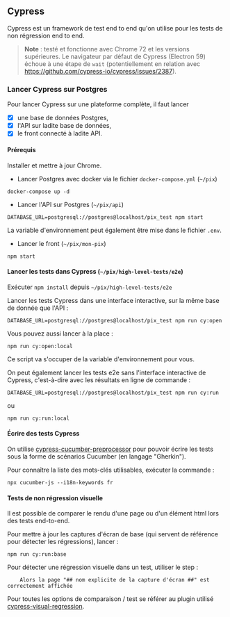 ## Cypress

Cypress est un framework de test end to end qu'on utilise pour les tests de non régression end to end.

>**Note** : testé et fonctionne avec Chrome 72 et les versions supérieures.
>Le navigateur par défaut de Cypress (Electron 59) échoue à une étape de `wait` (potentiellement en relation avec https://github.com/cypress-io/cypress/issues/2387).

### Lancer Cypress sur Postgres

Pour lancer Cypress sur une plateforme complète, il faut lancer
* [x] une base de données Postgres,
* [x] l'API sur ladite base de données,
* [x] le front connecté à ladite API.

#### Prérequis

Installer et mettre à jour Chrome.

* Lancer Postgres avec docker via le fichier `docker-compose.yml` (`~/pix`)

```
docker-compose up -d
```

* Lancer l'API sur Postgres (`~/pix/api`)

```
DATABASE_URL=postgresql://postgres@localhost/pix_test npm start
```
La variable d'environnement peut également être mise dans le fichier `.env`.


* Lancer le front (`~/pix/mon-pix`)

```
npm start
```

#### Lancer les tests dans Cypress (`~/pix/high-level-tests/e2e`)

Exécuter `npm install` depuis `~/pix/high-level-tests/e2e`

Lancer les tests Cypress dans une interface interactive, sur la même base de donnée que l'API :

```
DATABASE_URL=postgresql://postgres@localhost/pix_test npm run cy:open
```

Vous pouvez aussi lancer à la place : 

```
npm run cy:open:local
```
Ce script va s'occuper de la variable d'environnement pour vous.

On peut également lancer les tests e2e sans l'interface interactive de Cypress, c'est-à-dire avec les résultats en ligne de commande :

```
DATABASE_URL=postgresql://postgres@localhost/pix_test npm run cy:run
```
ou
```
npm run cy:run:local
```

#### Écrire des tests Cypress

On utilise
[cypress-cucumber-preprocessor](https://github.com/TheBrainFamily/cypress-cucumber-preprocessor)
pour pouvoir écrire les tests sous la forme de scénarios Cucumber (en langage
"Gherkin").

Pour connaître la liste des mots-clés utilisables, exécuter la commande :

```
npx cucumber-js --i18n-keywords fr
```

#### Tests de non régression visuelle

Il est possible de comparer le rendu d'une page ou d'un élément html lors des tests end-to-end.  

Pour mettre à jour les captures d'écran de base (qui servent de référence pour détecter les régressions), lancer :
```
npm run cy:run:base
```

Pour détecter une régression visuelle dans un test, utiliser le step : 
```
    Alors la page "## nom explicite de la capture d'écran ##" est correctement affichée
```

Pour toutes les options de comparaison / test se référer au plugin utilisé [cypress-visual-regression](https://github.com/mjhea0/cypress-visual-regression). 
